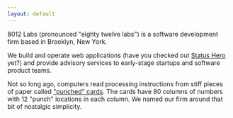 ```yaml
---
layout: default
---
```


8012 Labs (pronounced "eighty twelve labs") is a software development firm based in Brooklyn, New York.

We build and operate web applications (have you checked out [Status Hero](https://statushero.com) yet?) and provide advisory services to early-stage startups and software product teams.

Not so long ago, computers read processing instructions from stiff pieces of paper called ["punched" cards](https://en.wikipedia.org/wiki/Punched_card). The cards have 80 columns of numbers with 12 "punch" locations in each column. We named our firm around that bit of nostalgic simplicity.